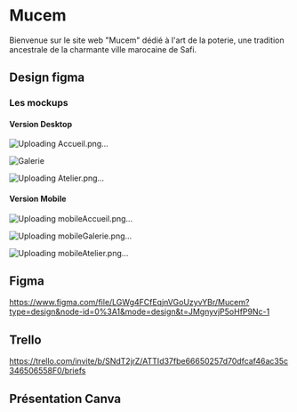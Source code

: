 # Mucem
Bienvenue sur le site web "Mucem" dédié à l'art de la poterie, une tradition ancestrale de la charmante ville marocaine de Safi.
## Design figma
### Les mockups
#### Version Desktop

![Uploading Accueil.png…]()

![Galerie](https://github.com/Yassinean/Mucem/assets/144820376/9494404d-f47e-485d-b8ed-ecf5f4fd61b9)

![Uploading Atelier.png…]()


#### Version Mobile 

![Uploading mobileAccueil.png…]()

![Uploading mobileGalerie.png…]()

![Uploading mobileAtelier.png…]()


## Figma  
https://www.figma.com/file/LGWg4FCfEqjnVGoUzyvYBr/Mucem?type=design&node-id=0%3A1&mode=design&t=JMgnyvjP5oHfP9Nc-1

## Trello
https://trello.com/invite/b/SNdT2jrZ/ATTId37fbe66650257d70dfcaf46ac35c346506558F0/briefs

## Présentation Canva



